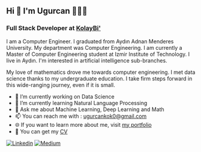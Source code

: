 
## Hi 👋   I'm Ugurcan 👨🏽‍💻
### Full Stack Developer at [KolayBi'](https://www.kolaybi.com)

I am a Computer Engineer. I graduated from Aydın Adnan Menderes University. My department was Computer Engineering. I am currently a Master of Computer Engineering student at Izmir Institute of Technology. I live in Aydın. I'm interested in artificial intelligence sub-branches.

My love of mathematics drove me towards computer engineering. I met data science thanks to my undergraduate education. I take firm steps forward in this wide-ranging journey, even if it is small.

- 🔭 I’m currently working on Data Science
- 🌱 I’m currently learning Natural Language Processing
- 💬 Ask me about Machine Learning, Deep Learning and Math 
- 📫 You can reach me with : ugurcankok0@gmail.com
- :globe_with_meridians: If you want to learn more about me, visit [my portfolio](https://www.ugurcankok.me)
- :page_facing_up: You can get my [CV](https://drive.google.com/file/d/1C2N4gkRGhTeehAxRI12UEGWvsWvW92CW/view?usp=sharing)
  
  
[![Linkedin](https://img.shields.io/badge/LinkedIn-0077B5?style=for-the-badge&logo=linkedin&logoColor=white)](https://www.linkedin.com/in/ugur-can-kok/) [![Medium](https://img.shields.io/badge/Medium-12100E?style=for-the-badge&logo=medium&logoColor=white)](https://medium.com/@ugurcankok0) 
